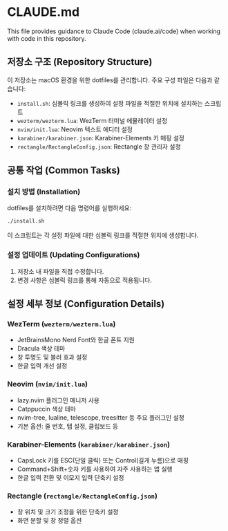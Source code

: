# CLAUDE.md

This file provides guidance to Claude Code (claude.ai/code) when working with code in this repository.

## 저장소 구조 (Repository Structure)

이 저장소는 macOS 환경을 위한 dotfiles를 관리합니다. 주요 구성 파일은 다음과 같습니다:

- `install.sh`: 심볼릭 링크를 생성하여 설정 파일을 적절한 위치에 설치하는 스크립트
- `wezterm/wezterm.lua`: WezTerm 터미널 에뮬레이터 설정
- `nvim/init.lua`: Neovim 텍스트 에디터 설정
- `karabiner/karabiner.json`: Karabiner-Elements 키 매핑 설정
- `rectangle/RectangleConfig.json`: Rectangle 창 관리자 설정

## 공통 작업 (Common Tasks)

### 설치 방법 (Installation)

dotfiles를 설치하려면 다음 명령어를 실행하세요:

```bash
./install.sh
```

이 스크립트는 각 설정 파일에 대한 심볼릭 링크를 적절한 위치에 생성합니다.

### 설정 업데이트 (Updating Configurations)

1. 저장소 내 파일을 직접 수정합니다.
2. 변경 사항은 심볼릭 링크를 통해 자동으로 적용됩니다.

## 설정 세부 정보 (Configuration Details)

### WezTerm (`wezterm/wezterm.lua`)
- JetBrainsMono Nerd Font와 한글 폰트 지원
- Dracula 색상 테마
- 창 투명도 및 블러 효과 설정
- 한글 입력 개선 설정

### Neovim (`nvim/init.lua`)
- lazy.nvim 플러그인 매니저 사용
- Catppuccin 색상 테마
- nvim-tree, lualine, telescope, treesitter 등 주요 플러그인 설정
- 기본 옵션: 줄 번호, 탭 설정, 클립보드 등

### Karabiner-Elements (`karabiner/karabiner.json`)
- CapsLock 키를 ESC(단일 클릭) 또는 Control(길게 누름)으로 매핑
- Command+Shift+숫자 키를 사용하여 자주 사용하는 앱 실행
- 한글 입력 전환 및 이모지 입력 단축키 설정

### Rectangle (`rectangle/RectangleConfig.json`)
- 창 위치 및 크기 조정을 위한 단축키 설정
- 화면 분할 및 창 정렬 옵션